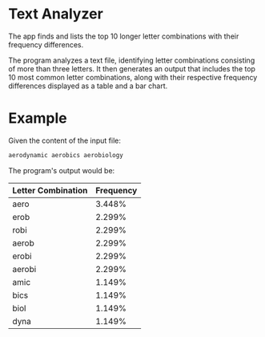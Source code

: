 # Text Analyzer
The app finds and lists the top 10 longer letter combinations with their frequency differences.

The program analyzes a text file, identifying letter combinations consisting of more than three letters. It then generates an output that includes the top 10 most common letter combinations, along with their respective frequency differences displayed as a table and a bar chart.

# Example

Given the content of the input file:
```sh
aerodynamic aerobics aerobiology
```

The program's output would be:

| Letter Combination   | Frequency   |
| -------------------- | ----------- |
| aero                 | 3.448%      |
| erob                 | 2.299%      |
| robi                 | 2.299%      |
| aerob                | 2.299%      |
| erobi                | 2.299%      |
| aerobi               | 2.299%      |
| amic                 | 1.149%      |
| bics                 | 1.149%      |
| biol                 | 1.149%      |
| dyna                 | 1.149%      |

